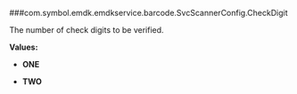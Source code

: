 ###com.symbol.emdk.emdkservice.barcode.SvcScannerConfig.CheckDigit

The number of check digits to be verified.

**Values:**

* **ONE**

* **TWO**


